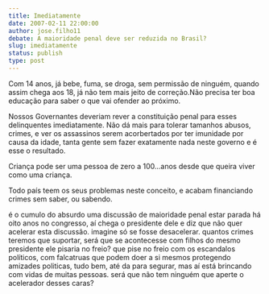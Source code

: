 ```yaml
---
title: Imediatamente
date: 2007-02-11 22:00:00
author: jose.filho11
debate: A maioridade penal deve ser reduzida no Brasil?
slug: imediatamente
status: publish 
type: post
---
```


Com 14 anos, já bebe, fuma, se droga, sem permissão de ninguém, quando assim chega aos 18, já não tem mais jeito de correção.Não precisa ter boa educação para saber o que vai ofender ao próximo.  

Nossos Governantes deveriam rever a constituição penal para esses delinquentes imediatamente. Não dá mais para tolerar tamanhos abusos, crimes, e ver os assassinos serem acorbertados por ter imunidade por causa da idade, tanta gente sem fazer exatamente nada neste governo e é esse o resultado.  

Criança pode ser uma pessoa de zero a 100...anos desde que queira viver como uma criança.  

Todo país teem os seus problemas neste conceito, e acabam financiando crimes sem saber, ou sabendo.  

é o cumulo do absurdo uma discussão de maioridade penal estar parada há oito anos no congresso, aí chega o presidente dele e diz que não quer acelerar esta discussão. imagine só se fosse desacelerar. quantos crimes teremos que suportar, será que se acontecesse com filhos do mesmo presidente ele pisaria no freio? que pise no freio com os escandalos políticos, com falcatruas que podem doer a si mesmos protegendo amizades politicas, tudo bem, até da para segurar, mas aí está brincando com vidas de muitas pessoas. será que não tem ninguém que aperte o acelerador desses caras?
